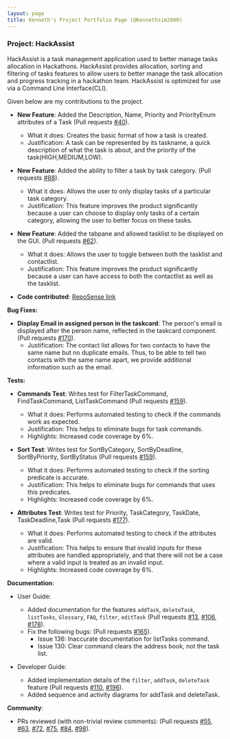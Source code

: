 ```yaml
---
layout: page
title: Kenneth's Project Portfolio Page (@Kennethsim2000)
---
```


### Project: HackAssist

HackAssist is a task management application used to better manage tasks allocation in Hackathons. HackAssist provides allocation, sorting and filtering of tasks features to allow users to better manage the task allocation and progress tracking in a hackathon team. HackAssist is optimized for use via a Command Line Interface(CLI).

Given below are my contributions to the project.

* **New Feature**: Added the Description, Name, Priority and PriorityEnum attributes of a Task (Pull requests [\#40](https://github.com/AY2223S1-CS2103T-F12-2/tp/pull/40)).
  * What it does: Creates the basic format of how a task is created.
  * Justification: A task can be represented by its taskname, a quick description of what the task is about, and the priority of the task(HIGH,MEDIUM,LOW).

* **New Feature**: Added the ability to filter a task by task category. (Pull requests [\#88](https://github.com/AY2223S1-CS2103T-F12-2/tp/pull/88)).
  * What it does: Allows the user to only display tasks of a particular task category.
  * Justification: This feature improves the product significantly because a user can choose to display only tasks of a certain category, allowing the user to better focus on these tasks.
  
* **New Feature**: Added the tabpane and allowed tasklist to be displayed on the GUI. (Pull requests [\#62](https://github.com/AY2223S1-CS2103T-F12-2/tp/pull/62)).
  * What it does: Allows the user to toggle between both the tasklist and contactlist.
  * Justification: This feature improves the product significantly because a user can have access to both the contactlist as well as the tasklist.

* **Code contributed**: [RepoSense link](https://nus-cs2103-ay2223s1.github.io/tp-dashboard/?search=&sort=groupTitle&sortWithin=title&timeframe=commit&mergegroup=&groupSelect=groupByRepos&breakdown=true&checkedFileTypes=docs~functional-code~test-code~other&since=2022-09-16&tabOpen=true&tabType=authorship&tabAuthor=Kennethsim2000&tabRepo=AY2223S1-CS2103T-F12-2%2Ftp%5Bmaster%5D&authorshipIsMergeGroup=false&authorshipFileTypes=docs~functional-code~test-code&authorshipIsBinaryFileTypeChecked=false&authorshipIsIgnoredFilesChecked=false)


**Bug Fixes:**

* **Display Email in assigned person in the taskcard**: The person's email is displayed after the person name, reflected in the taskcard component. (Pull requests [\#170](https://github.com/AY2223S1-CS2103T-F12-2/tp/pull/170)).
  * Justification: The contact list allows for two contacts to have the same name but no duplicate emails. Thus, to be able to tell two contacts with the same name apart, we provide additional information such as the email.

**Tests:**

* **Commands Test**: Writes test for FilterTaskCommand, FindTaskCommand, ListTaskCommand (Pull requests [\#159](https://github.com/AY2223S1-CS2103T-F12-2/tp/pull/159)).
  * What it does: Performs automated testing to check if the commands work as expected.
  * Justification: This helps to eliminate bugs for task commands.
  * Highlights: Increased code coverage by 6%.

* **Sort Test**: Writes test for SortByCategory, SortByDeadline, SortByPriority, SortByStatus (Pull requests [\#159](https://github.com/AY2223S1-CS2103T-F12-2/tp/pull/159)).
  * What it does: Performs automated testing to check if the sorting predicate is accurate.
  * Justification: This helps to eliminate bugs for commands that uses this predicates.
  * Highlights: Increased code coverage by 6%.

* **Attributes Test**: Writes test for Priority, TaskCategory, TaskDate, TaskDeadline,Task (Pull requests [\#177](https://github.com/AY2223S1-CS2103T-F12-2/tp/pull/177)).
  * What it does: Performs automated testing to check if the attributes are valid.
  * Justification: This helps to ensure that invalid inputs for these attributes are handled appropriately, and that there will not be a case where a valid input is treated as an invalid input.
  * Highlights: Increased code coverage by 6%.
 

**Documentation**:
  * User Guide:
    * Added documentation for the features `addTask`, `deleteTask`, `listTasks`, `Glossary`, `FAQ`, `filter`, `editTask` (Pull requests [\#13](https://github.com/AY2223S1-CS2103T-F12-2/tp/pull/13), [\#106](https://github.com/AY2223S1-CS2103T-F12-2/tp/pull/106), [\#178](https://github.com/AY2223S1-CS2103T-F12-2/tp/pull/178)).
    * Fix the following bugs: (Pull requests [\#165](https://github.com/AY2223S1-CS2103T-F12-2/tp/pull/165)).
      * Issue 136: Inaccurate documentation for listTasks command.
      * Issue 130: Clear command clears the address book, not the task list.
 
  * Developer Guide:
    * Added implementation details of the `filter`, `addTask`, `deleteTask` feature (Pull requests [\#110](https://github.com/AY2223S1-CS2103T-F12-2/tp/pull/110), [\#196](https://github.com/AY2223S1-CS2103T-F12-2/tp/pull/196)).
    * Added sequence and activity diagrams for addTask and deleteTask.

**Community**:
  * PRs reviewed (with non-trivial review comments): (Pull requests [\#55](https://github.com/AY2223S1-CS2103T-F12-2/tp/pull/55), [\#63](https://github.com/AY2223S1-CS2103T-F12-2/tp/pull/63), [\#72](https://github.com/AY2223S1-CS2103T-F12-2/tp/pull/72), [\#75](https://github.com/AY2223S1-CS2103T-F12-2/tp/pull/75), [\#84](https://github.com/AY2223S1-CS2103T-F12-2/tp/pull/84), [\#98](https://github.com/AY2223S1-CS2103T-F12-2/tp/pull/98)).


